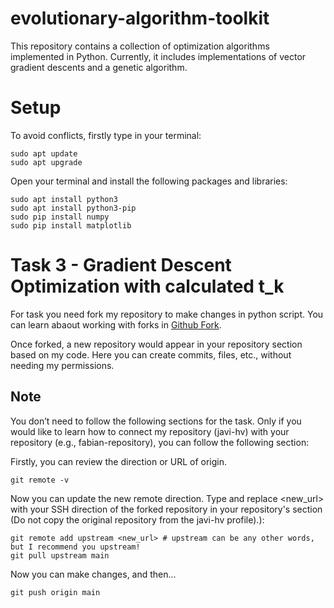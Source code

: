 # evolutionary-algorithm-toolkit

This repository contains a collection of optimization algorithms implemented in Python. Currently, it includes implementations of vector gradient descents and a genetic algorithm.

# Setup

To avoid conflicts, firstly type in your terminal:

    sudo apt update
    sudo apt upgrade

Open your terminal and install the following packages and libraries:

    sudo apt install python3
    sudo apt install python3-pip
    sudo pip install numpy
    sudo pip install matplotlib

# Task 3 - Gradient Descent Optimization with calculated  t_k

For task you need fork my repository to make changes in python script. You can learn abaout working with forks in [Github Fork](https://docs.github.com/en/pull-requests/collaborating-with-pull-requests/working-with-forks/fork-a-repo "Github Fork").

Once forked, a new repository would appear in your repository section based on my code. Here you can create commits, files, etc., without needing my permissions.

## Note

You don’t need to follow the following sections for the task. Only if you would like to learn how to connect my repository (javi-hv) with your repository (e.g., fabian-repository), you can follow the following section:

Firstly, you can review the direction or URL of origin.

    git remote -v

Now you can update the new remote direction. Type and replace <new_url> with your SSH direction of the forked repository in your repository's section (Do not copy the original repository from the javi-hv profile).):

    git remote add upstream <new_url> # upstream can be any other words, but I recommend you upstream! 
    git pull upstream main 

Now you can make changes, and then...

    git push origin main